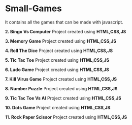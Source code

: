 # Small-Games
It contains all the games that can be made with javascript.


**2. Bingo Vs Computer**
Project created using **HTML,CSS,JS**

**3. Memory Game**
Project created using **HTML,CSS,JS**

**4. Roll The Dice**
Project created using **HTML,CSS,JS**

**5. Tic Tac Toe**
Project created using **HTML,CSS,JS**

**6. Ludo Game**
Project created using **HTML,CSS,JS**

**7. Kill Virus Game**
Project created using **HTML,CSS,JS**

**8. Number Puzzle**
Project created using **HTML,CSS,JS**

**9. Tic Tac Toe Vs AI**
Project created using **HTML,CSS,JS**

**10. Dots Game**
Project created using **HTML,CSS,JS**

**11. Rock Paper Scissor**
Project created using **HTML,CSS,JS**
